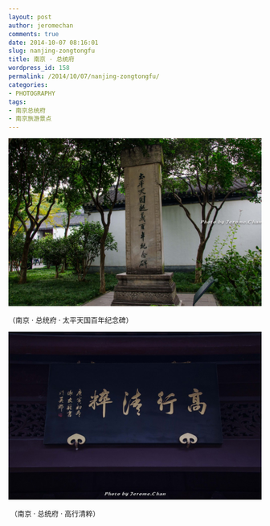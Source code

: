 ```yaml
---
layout: post
author: jeromechan
comments: true
date: 2014-10-07 08:16:01
slug: nanjing-zongtongfu
title: 南京 · 总统府
wordpress_id: 158
permalink: /2014/10/07/nanjing-zongtongfu/
categories:
- PHOTOGRAPHY
tags:
- 南京总统府
- 南京旅游景点
---
```


[![南京总统府](/images/2014-10-07-nanjing-zongtongfu/DSC_0858-1024x678.jpg)
](/images/2014-10-07-nanjing-zongtongfu/DSC_0858.jpg)


（南京 · 总统府 · 太平天国百年纪念碑）


[![南京总统府](/images/2014-10-07-nanjing-zongtongfu/DSC_0853-1024x678.jpg)](/images/2014-10-07-nanjing-zongtongfu/DSC_0858.jpg)


 （南京 · 总统府 · 高行清粹）


